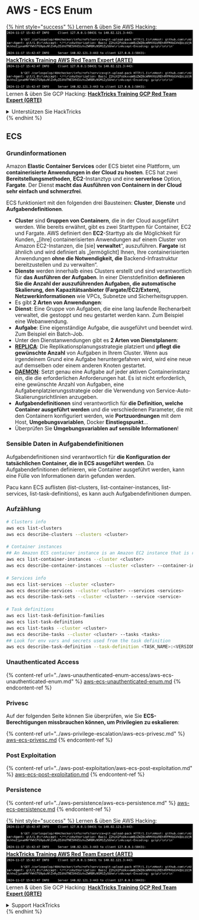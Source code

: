 # AWS - ECS Enum

{% hint style="success" %}
Lernen & üben Sie AWS Hacking:<img src="../../../.gitbook/assets/image (1).png" alt="" data-size="line">[**HackTricks Training AWS Red Team Expert (ARTE)**](https://training.hacktricks.xyz/courses/arte)<img src="../../../.gitbook/assets/image (1).png" alt="" data-size="line">\
Lernen & üben Sie GCP Hacking: <img src="../../../.gitbook/assets/image (2).png" alt="" data-size="line">[**HackTricks Training GCP Red Team Expert (GRTE)**<img src="../../../.gitbook/assets/image (2).png" alt="" data-size="line">](https://training.hacktricks.xyz/courses/grte)

<details>

<summary>Unterstützen Sie HackTricks</summary>

* Überprüfen Sie die [**Abonnementpläne**](https://github.com/sponsors/carlospolop)!
* **Treten Sie der** 💬 [**Discord-Gruppe**](https://discord.gg/hRep4RUj7f) oder der [**Telegram-Gruppe**](https://t.me/peass) bei oder **folgen** Sie uns auf **Twitter** 🐦 [**@hacktricks\_live**](https://twitter.com/hacktricks\_live)**.**
* **Teilen Sie Hacking-Tricks, indem Sie PRs an die** [**HackTricks**](https://github.com/carlospolop/hacktricks) und [**HackTricks Cloud**](https://github.com/carlospolop/hacktricks-cloud) GitHub-Repos senden.

</details>
{% endhint %}

## ECS

### Grundinformationen

Amazon **Elastic Container Services** oder ECS bietet eine Plattform, um **containerisierte Anwendungen in der Cloud zu hosten**. ECS hat zwei **Bereitstellungsmethoden**, **EC2**-Instanztyp und eine **serverlose** Option, **Fargate**. Der Dienst **macht das Ausführen von Containern in der Cloud sehr einfach und schmerzfrei**.

ECS funktioniert mit den folgenden drei Bausteinen: **Cluster**, **Dienste** und **Aufgabendefinitionen**.

* **Cluster** sind **Gruppen von Containern**, die in der Cloud ausgeführt werden. Wie bereits erwähnt, gibt es zwei Starttypen für Container, EC2 und Fargate. AWS definiert den **EC2**-Starttyp als die Möglichkeit für Kunden, „\[ihre\] containerisierten Anwendungen auf einem Cluster von Amazon EC2-Instanzen, die \[sie\] **verwaltet**“, auszuführen. **Fargate** ist ähnlich und wird definiert als „\[ermöglicht\] Ihnen, Ihre containerisierten Anwendungen **ohne die Notwendigkeit, die** Backend-Infrastruktur bereitzustellen und zu verwalten“.
* **Dienste** werden innerhalb eines Clusters erstellt und sind verantwortlich für **das Ausführen der Aufgaben**. In einer Dienstdefinition **definieren Sie die Anzahl der auszuführenden Aufgaben, die automatische Skalierung, den Kapazitätsanbieter (Fargate/EC2/Extern),** **Netzwerkinformationen** wie VPCs, Subnetze und Sicherheitsgruppen.
* Es gibt **2 Arten von Anwendungen**:
* **Dienst**: Eine Gruppe von Aufgaben, die eine lang laufende Rechenarbeit verwaltet, die gestoppt und neu gestartet werden kann. Zum Beispiel eine Webanwendung.
* **Aufgabe**: Eine eigenständige Aufgabe, die ausgeführt und beendet wird. Zum Beispiel ein Batch-Job.
* Unter den Dienstanwendungen gibt es **2 Arten von Dienstplanern**:
* [**REPLICA**](https://docs.aws.amazon.com/AmazonECS/latest/developerguide/ecs\_services.html): Die Replikationsplanungsstrategie platziert und **pflegt die gewünschte Anzahl** von Aufgaben in Ihrem Cluster. Wenn aus irgendeinem Grund eine Aufgabe heruntergefahren wird, wird eine neue auf demselben oder einem anderen Knoten gestartet.
* [**DAEMON**](https://docs.aws.amazon.com/AmazonECS/latest/developerguide/ecs\_services.html): Setzt genau eine Aufgabe auf jeder aktiven Containerinstanz ein, die die erforderlichen Anforderungen hat. Es ist nicht erforderlich, eine gewünschte Anzahl von Aufgaben, eine Aufgabenplatzierungsstrategie oder die Verwendung von Service-Auto-Skalierungsrichtlinien anzugeben.
* **Aufgabendefinitionen** sind verantwortlich für **die Definition, welche Container ausgeführt werden** und die verschiedenen Parameter, die mit den Containern konfiguriert werden, wie **Portzuordnungen** mit dem Host, **Umgebungsvariablen**, Docker **Einstiegspunkt**...
* Überprüfen Sie **Umgebungsvariablen auf sensible Informationen**!

### Sensible Daten in Aufgabendefinitionen

Aufgabendefinitionen sind verantwortlich für **die Konfiguration der tatsächlichen Container, die in ECS ausgeführt werden**. Da Aufgabendefinitionen definieren, wie Container ausgeführt werden, kann eine Fülle von Informationen darin gefunden werden.

Pacu kann ECS auflisten (list-clusters, list-container-instances, list-services, list-task-definitions), es kann auch Aufgabendefinitionen dumpen.

### Aufzählung
```bash
# Clusters info
aws ecs list-clusters
aws ecs describe-clusters --clusters <cluster>

# Container instances
## An Amazon ECS container instance is an Amazon EC2 instance that is running the Amazon ECS container agent and has been registered into an Amazon ECS cluster.
aws ecs list-container-instances --cluster <cluster>
aws ecs describe-container-instances --cluster <cluster> --container-instances <container_instance_arn>

# Services info
aws ecs list-services --cluster <cluster>
aws ecs describe-services --cluster <cluster> --services <services>
aws ecs describe-task-sets --cluster <cluster> --service <service>

# Task definitions
aws ecs list-task-definition-families
aws ecs list-task-definitions
aws ecs list-tasks --cluster <cluster>
aws ecs describe-tasks --cluster <cluster> --tasks <tasks>
## Look for env vars and secrets used from the task definition
aws ecs describe-task-definition --task-definition <TASK_NAME>:<VERSION>
```
### Unauthenticated Access

{% content-ref url="../aws-unauthenticated-enum-access/aws-ecs-unauthenticated-enum.md" %}
[aws-ecs-unauthenticated-enum.md](../aws-unauthenticated-enum-access/aws-ecs-unauthenticated-enum.md)
{% endcontent-ref %}

### Privesc

Auf der folgenden Seite können Sie überprüfen, wie Sie **ECS-Berechtigungen missbrauchen können, um Privilegien zu eskalieren**:

{% content-ref url="../aws-privilege-escalation/aws-ecs-privesc.md" %}
[aws-ecs-privesc.md](../aws-privilege-escalation/aws-ecs-privesc.md)
{% endcontent-ref %}

### Post Exploitation

{% content-ref url="../aws-post-exploitation/aws-ecs-post-exploitation.md" %}
[aws-ecs-post-exploitation.md](../aws-post-exploitation/aws-ecs-post-exploitation.md)
{% endcontent-ref %}

### Persistence

{% content-ref url="../aws-persistence/aws-ecs-persistence.md" %}
[aws-ecs-persistence.md](../aws-persistence/aws-ecs-persistence.md)
{% endcontent-ref %}

{% hint style="success" %}
Lernen & üben Sie AWS Hacking:<img src="../../../.gitbook/assets/image (1).png" alt="" data-size="line">[**HackTricks Training AWS Red Team Expert (ARTE)**](https://training.hacktricks.xyz/courses/arte)<img src="../../../.gitbook/assets/image (1).png" alt="" data-size="line">\
Lernen & üben Sie GCP Hacking: <img src="../../../.gitbook/assets/image (2).png" alt="" data-size="line">[**HackTricks Training GCP Red Team Expert (GRTE)**<img src="../../../.gitbook/assets/image (2).png" alt="" data-size="line">](https://training.hacktricks.xyz/courses/grte)

<details>

<summary>Support HackTricks</summary>

* Überprüfen Sie die [**Abonnementpläne**](https://github.com/sponsors/carlospolop)!
* **Treten Sie der** 💬 [**Discord-Gruppe**](https://discord.gg/hRep4RUj7f) oder der [**Telegram-Gruppe**](https://t.me/peass) bei oder **folgen** Sie uns auf **Twitter** 🐦 [**@hacktricks\_live**](https://twitter.com/hacktricks\_live)**.**
* **Teilen Sie Hacking-Tricks, indem Sie PRs an die** [**HackTricks**](https://github.com/carlospolop/hacktricks) und [**HackTricks Cloud**](https://github.com/carlospolop/hacktricks-cloud) GitHub-Repos senden.

</details>
{% endhint %}

